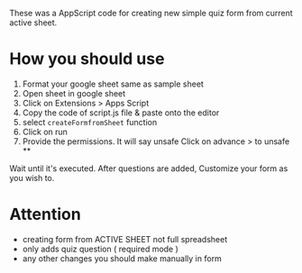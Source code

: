 These was a AppScript code for creating new simple quiz form from current active sheet.

# How you should use
1. Format your google sheet same as sample sheet
2. Open sheet in google sheet
3. Click on Extensions > Apps Script
4. Copy the code of script.js file & paste onto the editor
5. select ```createFormfromSheet``` function
6. Click on run
7. Provide the permissions. It will say unsafe Click on advance > to unsafe **

Wait until it's executed. After questions are added, Customize your form as you wish to.

<!-- Video link will be uploaded soon... -->

# Attention
- creating form from ACTIVE SHEET not full spreadsheet
- only adds quiz question ( required mode ) 
- any other changes you should make manually in form
